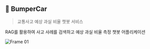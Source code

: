 ## 🚗 BumperCar
> 교통사고 예상 과실 비율 챗봇 서비스

RAG를 활용하여 사고 사례를 검색하고 예상 과실 비율 측정 챗봇 어플리케이션

![Frame 01](https://github.com/user-attachments/assets/26c2d34d-6318-4502-8a95-5a7fc7af96a9)

